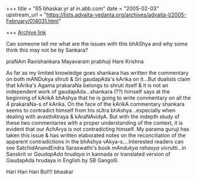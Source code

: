 +++
title = "65 bhaskar.yr at in.abb.com"
date = "2005-02-03"
upstream_url = "https://lists.advaita-vedanta.org/archives/advaita-l/2005-February/014031.html"

+++
[Archive link](https://lists.advaita-vedanta.org/archives/advaita-l/2005-February/014031.html)


Can someone tell me what are the issues with this bhAShya and why some
think this may not be by Sankara?


praNAm Ravishankara Mayavaram prabhuji
Hare Krishna

As far as my limited knowledge goes shankara has written the commentary on
both mANDukya shruti & Sri gaudapAda's kArika on it...But dualists claim
that kArika's Agama prakaraNa belongs to shruti itself & it is not an
independent work of gaudapAda...shankara (??) himself says at the beginning
of kArikA bhAshya that he is going to write commentary on all the 4
prakaraNa-s of kArika.  On the face of the kArikA commentary shankara seems
to contradict himself from his sUtra bhAshya ..especially when dealing with
avasthAtraya & kAraNAvidyA.  But  with the indepth study of these two
commentaries with a proper understanding of the context, it is evident that
our AchArya is not contradicting himself.  My parama guruji has taken this
issue & has written elaborated notes on the reconciliation of the apparent
contradictions in the bhAshya vAkya-s....Interested readers can see
SatchidAnandEndra Saraswathi's book *mAndukya rahasya vivrutti*...in
Sanskrit or *GaudapAda hrudaya* in kannada or translated version of
GaudapAda hrudaya in English by SB Gangolli.

Hari Hari Hari Bol!!!
bhaskar



